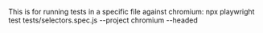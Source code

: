 This is for running tests in a specific file against chromium: npx playwright test tests/selectors.spec.js --project chromium --headed
